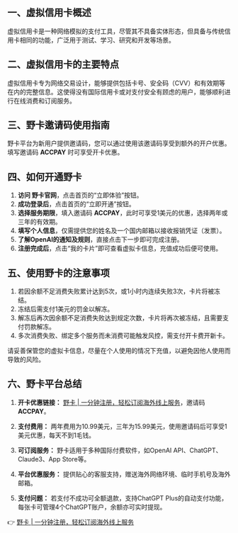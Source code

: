 ## 一、虚拟信用卡概述

虚拟信用卡是一种网络模拟的支付工具，尽管其不具备实体形态，但具备与传统信用卡相同的功能，广泛用于测试、学习、研究和开发等场景。

## 二、虚拟信用卡的主要特点

虚拟信用卡专为网络交易设计，能够提供包括卡号、安全码（CVV）和有效期等在内的完整信息。这使得没有国际信用卡或对支付安全有顾虑的用户，能够顺利进行在线消费和订阅服务。

## 三、野卡邀请码使用指南

野卡平台为新用户提供邀请码，您可以通过使用该邀请码享受到额外的开户优惠。填写邀请码 **ACCPAY** 时可享受开卡优惠。

## 四、如何开通野卡

1. **访问 野卡官网**，点击首页的“立即体验”按钮。
2. **成功登录后**，点击首页的“立即开通”按钮。
3. **选择服务期限**，填入邀请码 **ACCPAY**，此时可享受1美元的优惠，选择两年或三年的有效期。
4. **填写个人信息**，仅需提供您的姓名及一个国内邮箱以接收报销凭证（发票）。
5. **了解OpenAI的通知及规则**，直接点击下一步即可完成注册。
6. **注册完成后**，点击“我的卡片”即可查看虚拟卡信息，充值成功后便可使用。

## 五、使用野卡的注意事项

1. 若因余额不足消费失败累计达到5次，或1小时内连续失败3次，卡片将被冻结。
2. 冻结后需支付1美元的罚金以解冻。
3. 解冻后再次因余额不足消费失败达到规定次数，卡片将再次被冻结，且需要支付罚款解冻。
4. 多次消费失败、绑定多个服务而未消费可能触发风控，需支付开卡费开新卡。

请妥善保管您的虚拟卡信息，尽量在个人使用的情况下充值，以避免因他人使用而导致的风险。

## 六、野卡平台总结

1. **开卡优惠链接：** [野卡 | 一分钟注册，轻松订阅海外线上服务](https://bit.ly/bewildcard)，邀请码 **ACCPAY**。
   
2. **支付费用：** 两年费用为10.99美元，三年为15.99美元，使用邀请码后可享受1美元优惠，每天不到1毛钱。

3. **可订阅服务：** 野卡适用于多种国际付费软件，如OpenAI API、ChatGPT、Claude3、App Store等。

4. **平台优惠服务：** 提供贴心的客服支持，赠送海外网络环境、临时手机号及海外邮箱。

5. **支付问题：** 若支付不成功可全额退款，支持ChatGPT Plus的自动支付功能，每张卡可管理4个ChatGPT账户，余额亦可实时提现。

👉 [野卡 | 一分钟注册，轻松订阅海外线上服务](https://bit.ly/bewildcard)